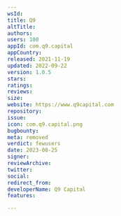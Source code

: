 ```yaml
---
wsId: 
title: Q9
altTitle: 
authors: 
users: 100
appId: com.q9.capital
appCountry: 
released: 2021-11-19
updated: 2022-09-22
version: 1.0.5
stars: 
ratings: 
reviews: 
size: 
website: https://www.q9capital.com
repository: 
issue: 
icon: com.q9.capital.png
bugbounty: 
meta: removed
verdict: fewusers
date: 2023-08-25
signer: 
reviewArchive: 
twitter: 
social: 
redirect_from: 
developerName: Q9 Capital
features: 

---
```


